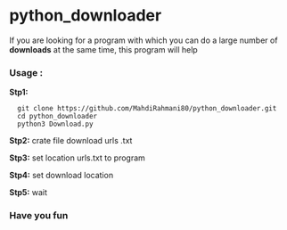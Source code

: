 # python_downloader

If you are looking for a program with which you can do a large number of **downloads** at the same time, this program will help

### Usage : 
**Stp1:**
```
  git clone https://github.com/MahdiRahmani80/python_downloader.git
  cd python_downloader
  python3 Download.py
```
**Stp2:** crate file download urls .txt 

**Stp3:** set location urls.txt to program

**Stp4:** set download location

**Stp5:** wait


### Have you fun
